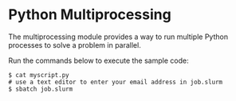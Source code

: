 # Python Multiprocessing

The multiprocessing module provides a way to run multiple Python processes to solve a problem in parallel.

Run the commands below to execute the sample code:

```
$ cat myscript.py
# use a text editor to enter your email address in job.slurm
$ sbatch job.slurm
```
